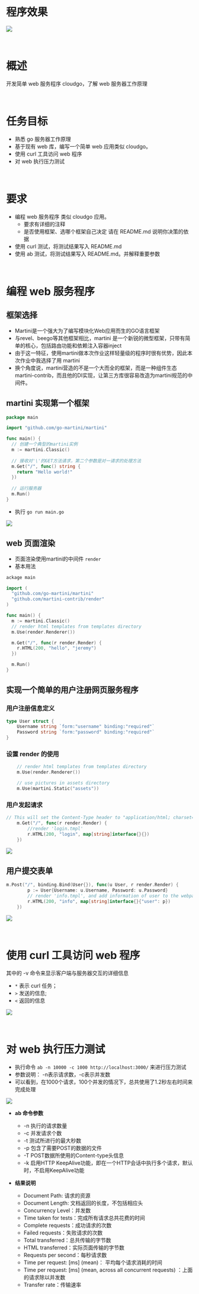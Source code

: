 # 程序效果

![](https://github.com/xxxufj/Service-Computing/blob/master/cloudgo/img/2.PNG)

<br>

# 概述
开发简单 web 服务程序 cloudgo，了解 web 服务器工作原理

<br>

# 任务目标
* 熟悉 go 服务器工作原理
* 基于现有 web 库，编写一个简单 web 应用类似 cloudgo。
* 使用 curl 工具访问 web 程序
* 对 web 执行压力测试

<br>

# 要求
* 编程 web 服务程序 类似 cloudgo 应用。
  * 要求有详细的注释
  * 是否使用框架、选哪个框架自己决定 请在 README.md 说明你决策的依据
* 使用 curl 测试，将测试结果写入 README.md
* 使用 ab 测试，将测试结果写入 README.md。并解释重要参数

<br>

# 编程 web 服务程序
## 框架选择
* Martini是一个强大为了编写模块化Web应用而生的GO语言框架
* 与revel、beego等其他框架相比，martini 是一个新锐的微型框架，只带有简单的核心，包括路由功能和依赖注入容器inject
* 由于这一特征，使用martini做本次作业这样轻量级的程序时很有优势，因此本次作业中我选择了用 martini
* 换个角度说，martini营造的不是一个大而全的框架，而是一种组件生态martini-contrib，而且他的DI实现，让第三方库很容易改造为martini规范的中间件。

## martini 实现第一个框架
```go
package main

import "github.com/go-martini/martini"

func main() {
  // 创建一个典型的martini实例
  m := martini.Classic()
  
  // 接收对'\'的GET方法请求，第二个参数是对一请求的处理方法
  m.Get("/", func() string {
    return "Hello world!"
  })
  
  // 运行服务器
  m.Run()
}
```

* 执行 `go run main.go`

![](https://github.com/xxxufj/Service-Computing/blob/master/cloudgo/img/1.PNG)

## web 页面渲染
* 页面渲染使用martini的中间件 `render`
* 基本用法
```go
ackage main

import (
  "github.com/go-martini/martini"
  "github.com/martini-contrib/render"
)

func main() {
  m := martini.Classic()
  // render html templates from templates directory
  m.Use(render.Renderer())

  m.Get("/", func(r render.Render) {
    r.HTML(200, "hello", "jeremy")
  })

  m.Run()
}
```

## 实现一个简单的用户注册网页服务程序
### 用户注册信息定义
```go
type User struct {
	Username string `form:"username" binding:"required"`
	Password string `form:"password" binding:"required"`
}
```

### 设置 render 的使用
```go
	// render html templates from templates directory
	m.Use(render.Renderer())

	// use pictures in assets directory
	m.Use(martini.Static("assets"))
```

### 用户发起请求 
```go
// This will set the Content-Type header to "application/html; charset=ISO-8859-1"
	m.Get("/", func(r render.Render) {
		//render 'login.tmpl'
		r.HTML(200, "login", map[string]interface{}{})
	})

```

![](https://github.com/xxxufj/Service-Computing/blob/master/cloudgo/img/2.PNG)

## 用户提交表单
```go
m.Post("/", binding.Bind(User{}), func(u User, r render.Render) {
		p := User{Username: u.Username, Password: u.Password}
		// render 'info.tmpl', and add information of user to the webpage
		r.HTML(200, "info", map[string]interface{}{"user": p})
	})
```

![](https://github.com/xxxufj/Service-Computing/blob/master/cloudgo/img/3.PNG)

<br>

# 使用 curl 工具访问 web 程序
其中的 -v 命令来显示客户端与服务器交互的详细信息
* `*` 表示 curl 任务；
* `>` 发送的信息;
* `<` 返回的信息

![](https://github.com/xxxufj/Service-Computing/blob/master/cloudgo/img/4.PNG)

<br>

# 对 web 执行压力测试
* 执行命令 `ab -n 10000 -c 1000 http://localhost:3000/` 来进行压力测试
* 参数说明： -n表示请求数，-c表示并发数
* 可以看到，在1000个请求，100个并发的情况下，总共使用了1.2秒左右时间来完成处理

![](https://github.com/xxxufj/Service-Computing/blob/master/cloudgo/img/5.PNG)

* **ab 命令参数**
  * -n 执行的请求数量
  * -c 并发请求个数
  * -t 测试所进行的最大秒数
  * -p 包含了需要POST的数据的文件
  * -T POST数据所使用的Content-type头信息
  * -k 启用HTTP KeepAlive功能，即在一个HTTP会话中执行多个请求，默认时，不启用KeepAlive功能
  
* **结果说明**
  * Document Path: 请求的资源
  * Document Length: 文档返回的长度，不包括相应头
  * Concurrency Level：并发数
  * Time taken for tests：完成所有请求总共花费的时间
  * Complete requests：成功请求的次数
  * Failed requests：失败请求的次数
  * Total transferred：总共传输的字节数
  * HTML transferred：实际页面传输的字节数
  * Requests per second：每秒请求数
  * Time per request: [ms] (mean)： 平均每个请求消耗的时间
  * Time per request: [ms] (mean, across all concurrent requests) ：上面的请求除以并发数
  * Transfer rate：传输速率

